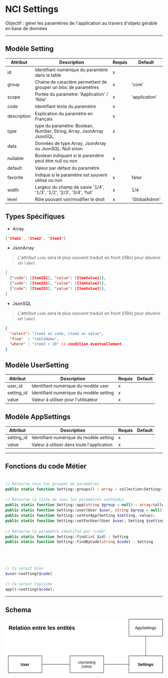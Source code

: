 # NCI Settings

Objectif : gérer les paramètres de l'application au travers d'objets gérable en base de données

---

## Modèle Setting

| Attribut    | Description                                                                          | Requis | Default       |
| ----------- | ------------------------------------------------------------------------------------ | ------ | ------------- |
| id          | Identifiant numérique du paramètre dans la table                                     | x      |               |
| group       | Chaine de caractère permettant de grouper un bloc de paramètres                      | x      | 'core'        | core.subcat.subsubcat
| scope       | Portée du paramètre: 'Application' / 'Rôle'                                          | x      | 'application' | 'application' ou 'user'
| code        | Identifiant texte du paramètre                                                       | x      |               | terminalFont
| description | Explication du paramètre en Français                                                 | x      |               | Lorem ipsum et bla bla
| type        | type du paramètre: Boolean, Number, String, Array, JsonArray JsonSQL                 | x      |               |
| data        | Données de type Array, JsonArray ou JsonSQL. Null sinon                              |        |               |
| nullable    | Boolean indiquant si le paramètre peut être null ou non                              | x      |               |
| default     | Valeur par défaut du paramètre                                                       |        |               |
| favorite    | Indique si le paramètre est souvent utilisé ou non                                   | x      | false         |
| width       | Largeur du champ de saisie '1/4', '1/3', '1/2', '2/3', '3/4', 'full'                 | x      | 1/4           |
| level       | Rôle pouvant voir/modifier le droit                                                  | x      | 'GlobalAdmin' |

## Types Spécifiques
- Array
```json
['Item1', 'Item2', 'Item3']
```

- JsonArray
> L'attribut `code` sera le plus souvent traduit en front (i18n) pour devenir un `label`
```json
[
  {"code": [ItemID1], "value": [ItemValue1]},
  {"code": [ItemID2], "value": [ItemValue2]},
  {"code": [ItemID3], "value": [ItemValue3]},
]
```

- JsonSQL
> L'attribut `code` sera le plus souvent traduit en front (i18n) pour devenir un `label`
```json
{
  "select": "item1 as code, item2 as value",
  "from"  : "tableName",
  "where" : "item3 > 10" // condition éventuellement
}
```

## Modèle UserSetting
| Attribut     | Description                             | Requis | Default |
| ------------ | --------------------------------------- | ------ | ------- |
| user_id      | Identifiant numérique du modèle user    | x      |         |
| setting_id   | Identifiant numérique du modèle setting | x      |         |
| value        | Valeur à utiliser pour l'utilisateur    | x      |         |

## Modèle AppSettings
| Attribut   | Description                                | Requis | Default |
| ---------- | ------------------------------------------ | ------ | ------- |
| setting_id | Identifiant numérique du modèle setting    | x      |         |
| value      | Valeur à utiliser dans toute l'application | x      |         |

----

## Fonctions du code Métier
```php

// Retourne tous les groupes de paramètres
public static function Setting::groups() : array / collection<Setting>

// Retourne la liste de tous les paramètres confondus
public static function Setting::app(string $group = null) : array/collection<Setting>;
public static function Setting::user(User $user, string $group = null) : array/collection<Setting>;
public static function Setting::setForApp(Setting $setting, value);
public static function Setting::setForUser(User $user, Setting $setting, value);

// Retourne le paramètre identifié par "code".
public static function Setting::find(int $id) : Setting
public static function Setting::findByCode(string $code) : Setting




// Ca serait bien
$user->setting($code)

// Ca serait topisime
app()->setting($code);


```

---

## Schema

![Schema de liaisons de Modèles](./NCISettings.png)
